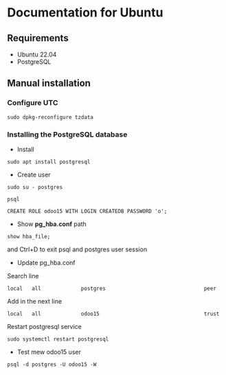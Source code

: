 # Documentation for Ubuntu
## Requirements
* Ubuntu 22.04
* PostgreSQL


## Manual installation
### Configure UTC
```commandline
sudo dpkg-reconfigure tzdata
```
### Installing the PostgreSQL database
* Install
```commandline
sudo apt install postgresql
```
* Create user
```commandline
sudo su - postgres
```
```commandline
psql
```
```commandline
CREATE ROLE odoo15 WITH LOGIN CREATEDB PASSWORD 'o';
```
* Show **pg_hba.conf** path
```commandline
show hba_file;
```
and Ctrl+D to exit psql and postgres user session
* Update pg_hba.conf

Search line
```
local   all             postgres                                peer
```
Add in the next line
```
local   all             odoo15                                  trust
```
Restart postgresql service
```
sudo systemctl restart postgresql
```
* Test mew odoo15 user
```commandline
psql -d postgres -U odoo15 -W
```
